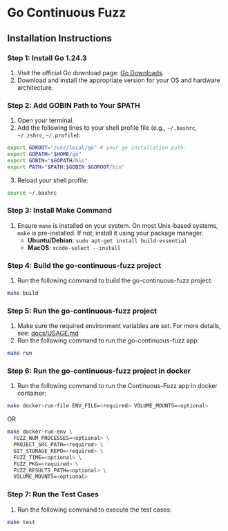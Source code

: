 # Go Continuous Fuzz

## Installation Instructions

### Step 1: Install Go 1.24.3

1. Visit the official Go download page: [Go Downloads](https://go.dev/dl).
2. Download and install the appropriate version for your OS and hardware architecture.

### Step 2: Add GOBIN Path to Your $PATH

1. Open your terminal.
2. Add the following lines to your shell profile file (e.g., `~/.bashrc`, `~/.zshrc`, `~/.profile`):

```sh
export GOROOT="/usr/local/go" # your go installation path.
export GOPATH="$HOME/go"
export GOBIN="$GOPATH/bin"
export PATH="$PATH:$GOBIN:$GOROOT/bin"
```

3. Reload your shell profile:

```sh
source ~/.bashrc
```

### Step 3: Install Make Command

1. Ensure `make` is installed on your system. On most Unix-based systems, `make` is pre-installed. If not, install it using your package manager.
   - **Ubuntu/Debian**: `sudo apt-get install build-essential`
   - **MacOS**: `xcode-select --install`

### Step 4: Build the go-continuous-fuzz project

1. Run the following command to build the go-continuous-fuzz project:

```sh
make build
```

### Step 5: Run the go-continuous-fuzz project

1. Make sure the required environment variables are set.
   For more details, see: [docs/USAGE.md](USAGE.md)
2. Run the following command to run the go-continuous-fuzz app:

```sh
make run
```

### Step 6: Run the go-continuous-fuzz project in docker

1. Run the following command to run the Continuous-Fuzz app in docker container:

```sh
make docker-run-file ENV_FILE=<required> VOLUME_MOUNTS=<optional>
```

OR

```sh
make docker-run-env \
  FUZZ_NUM_PROCESSES=<optional> \
  PROJECT_SRC_PATH=<required> \
  GIT_STORAGE_REPO=<required> \
  FUZZ_TIME=<optional> \
  FUZZ_PKG=<required> \
  FUZZ_RESULTS_PATH=<optional> \
  VOLUME_MOUNTS=<optional>
```

### Step 7: Run the Test Cases

1. Run the following command to execute the test cases:

```sh
make test
```
